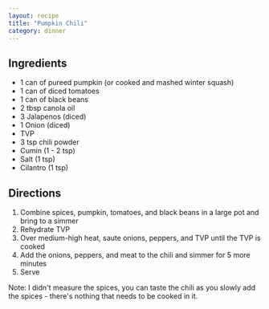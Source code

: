 ```yaml
---
layout: recipe
title: "Pumpkin Chili"
category: dinner
---
```


## Ingredients

- 1 can of pureed pumpkin (or cooked and mashed winter squash)
- 1 can of diced tomatoes
- 1 can of black beans
- 2 tbsp canola oil
- 3 Jalapenos (diced)
- 1 Onion (diced)
- TVP
- 3 tsp chili powder
- Cumin (1 - 2 tsp)
- Salt (1 tsp)
- Cilantro (1 tsp)

## Directions

1. Combine spices, pumpkin, tomatoes, and black beans in a large pot and bring to a simmer
2. Rehydrate TVP
3. Over medium-high heat, saute onions, peppers, and TVP until the TVP is cooked
4. Add the onions, peppers, and meat to the chili and simmer for 5 more minutes
5. Serve

Note: I didn't measure the spices, you can taste the chili as you slowly add the spices - there's nothing that needs to be cooked in it.
